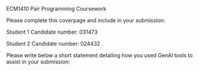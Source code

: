 ECM1410 Pair Programming Coursework

Please complete this coverpage and include in your submission:

Student 1 Candidate number: 031473

Student 2 Candidate number: 024432

Please write below a short statement detailing how you used GenAI tools to assist in your submission:


